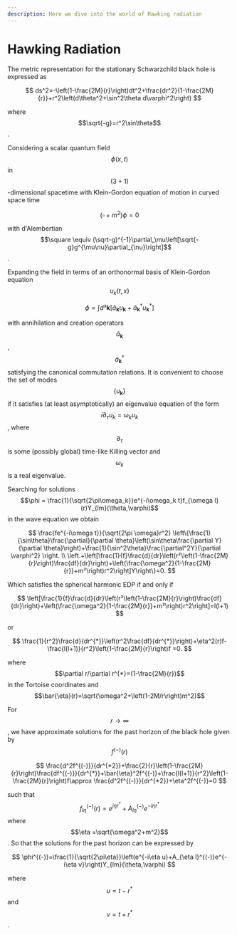 ```yaml
---
description: Here we dive into the world of Hawking radiation
---
```


# Hawking Radiation

The metric representation for the stationary Schwarzchild black hole is expressed as

$$
ds^2=-\left(1-\frac{2M}{r}\right)dt^2+\frac{dr^2}{1-\frac{2M}{r}}+r^2\left(d\theta^2+\sin^2\theta d\varphi^2\right)
$$

where $$\sqrt{-g}=r^2\sin\theta$$.

Considering a scalar quantum field $$\phi(x,t )$$ in $$(3+1)$$-dimensional spacetime with Klein-Gordon equation of motion in curved space time

$$
\left(\square+m^2\right)\phi=0
$$

with d'Alembertian $$\square \equiv (\sqrt-g)^{-1}\partial_\mu\left[\sqrt{-g}g^{\mu\nu}\partial_{\nu}\right]$$.

Expanding the field in terms of an orthonormal basis of Klein-Gordon equation $$u_k(t,x)$$

$$
\phi=\int d³\mathbf{k}\left[\hat{a}_{\mathbf{k}} u_{\mathbf{k}}+\hat{a}_{\mathbf{k}}^{\dagger} u_{\mathbf{k}}^{*}\right]
$$

with annihilation and creation operators $$\hat{a}_{\mathbf{k}}$$, $$\hat{a}_{\mathbf{k}}^{\dagger}$$satisfying the canonical commutation relations. It is convenient to choose the set of modes $$\{u_{\mathbf{k}}\}$$ if it satisfies (at least asymptotically) an eigenvalue equation of the form $$i\partial_{\tau}u_k =\omega_k u_k$$, where $$\partial_{\tau}$$is some (possibly global) time-like Killing vector and $$\omega_k$$ is a real eigenvalue.&#x20;

Searching for solutions $$\phi = \frac{1}{\sqrt{2\pi\omega_k}}e^{-i\omega_k t}f_{\omega l}(r)Y_{lm}(\theta,\varphi)$$ in the wave equation we obtain&#x20;

$$
\frac{fe^{-i\omega t}}{\sqrt{2\pi \omega}r^2} \left\{\frac{1}{\sin\theta}\frac{\partial}{\partial \theta}\left(\sin\theta\frac{\partial Y}{\partial \theta}\right)+\frac{1}{\sin^2\theta}\frac{\partial^2Y}{\partial \varphi^2} \right. \\ \left.+\left[\frac{1}{f}\frac{d}{dr}\left(r²\left(1-\frac{2M}{r}\right)\frac{df}{dr}\right)+\left(\frac{\omega^2}{1-\frac{2M}{r}}+m²\right)r^2\right]Y\right\}=0.
$$

Which satisfies the spherical harmonic EDP if and only if

$$
\left[\frac{1}{f}\frac{d}{dr}\left(r²\left(1-\frac{2M}{r}\right)\frac{df}{dr}\right)+\left(\frac{\omega^2}{1-\frac{2M}{r}}+m²\right)r^2\right]=l(l+1)
$$

or

$$
\frac{1}{r^2}\frac{d}{dr^{*}}\left(r^2\frac{df}{dr^{*}}\right)+\eta^2(r)f-\frac{l(l+1)}{r^2}\left(1-\frac{2M}{r}\right)f =0.
$$

where $$\partial r/\partial r^{*}=(1-\frac{2M}{r})$$ in the Tortoise coordinates and $$\bar{\eta}(r)=\sqrt{\omega^2+\left(1-2M/r\right)m^2}$$

For $$r\to \infty$$, we have approximate solutions for the past horizon of the black hole given by $$f^{(-)}(r)$$&#x20;

$$
\frac{d^2f^{(-)}}{dr^{*2}}+\frac{2}{r}\left(1-\frac{2M}{r}\right)\frac{df^{(-)}}{dr^{*}}+\bar{\eta}^2f^{(-)}+\frac{l(l+1)}{r^2}\left(1-\frac{2M}{r}\right)f\approx \frac{d^2f^{(-)}}{dr^{*2}}+\eta^2f^{(-)}=0
$$

such that $$f_{l\eta}^{(-)}(r)=e^{i\eta r^{*}}+A_{l\eta}^{(-)}e^{-i\eta r^{*}}$$ where $$\eta =\sqrt{\omega^2+m^2}$$. So that the solutions for the past horizon can be expressed by

$$
\phi^{(-)}=\frac{1}{\sqrt{2\pi\eta}}\left(e^{-i\eta u}+A_{\eta l}^{(-)}e^{-i\eta v}\right)Y_{lm}(\theta,\varphi)
$$

where $$u=  t-r^{*}$$ and $$v=t+ r^{*}$$.

